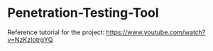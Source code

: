 # Penetration-Testing-Tool
Reference tutorial for the project: https://www.youtube.com/watch?v=NzKzIotrgYQ
